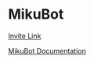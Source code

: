 # MikuBot

[Invite Link](https://discord.com/oauth2/authorize?client_id=512354713602228265&scope=bot)

[MikuBot Documentation](https://darenliang.github.io/MikuBot-Docs)
